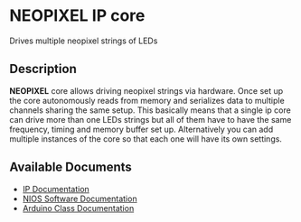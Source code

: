 # **NEOPIXEL** IP core

Drives multiple neopixel strings of LEDs

## Description

**NEOPIXEL** core allows driving neopixel strings via hardware. Once set up the core autonomously reads from memory and serializes data to multiple channels sharing the same setup. This basically means that a single ip core can drive more than one LEDs strings but all of them have to have the same frequency, timing and memory buffer set up. Alternatively you can add multiple instances of the core so that each one will have its own settings.

## Available Documents
* [IP Documentation](NEOPIXEL.md)
* [NIOS Software Documentation](NEOPIXEL_sw.md)
* [Arduino Class Documentation](NEOPIXEL_ino.md)